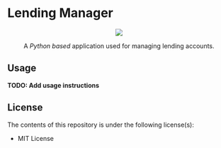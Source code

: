 # Lending Manager
<p align="center">
<img align="center" src="http://static.wixstatic.com/media/3b2cd8_a1d22c90a1aa49d0a3f3064e8eed22f8~mv2.jpg">
</p>

<div align="center">A <i>Python based</i> application used for managing lending accounts.</div>

## Usage

**TODO: Add usage instructions**

## License

The contents of this repository is under the following license(s):

- MIT License